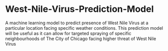 # West-Nile-Virus-Prediction-Model
A machine learning model to predict presence of West Nile Virus at a particular location facing specific weather conditions. This prediction model will be useful as it can allow for targeted spraying of specific neighbourhoods of The City of Chicago facing higher threat of West Nile Virus
